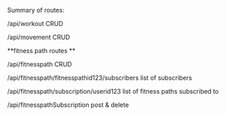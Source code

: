 ﻿Summary of routes:



/api/workout
CRUD

/api/movement
CRUD

**fitness path routes **

/api/fitnesspath
CRUD

/api/fitnesspath/fitnesspathid123/subscribers
list of subscribers

/api/fitnesspath/subscription/userid123
list of fitness paths subscribed to

/api/fitnesspathSubscription
post & delete
